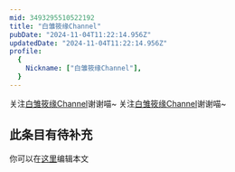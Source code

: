 ```yaml
---
mid: 3493295510522192
title: "白雏筱缘Channel"
pubDate: "2024-11-04T11:22:14.956Z"
updatedDate: "2024-11-04T11:22:14.956Z"
profile:
  {
    Nickname: ["白雏筱缘Channel"],
  }
---
```


关注[白雏筱缘Channel](https://space.bilibili.com/3493295510522192)谢谢喵~ 关注[白雏筱缘Channel](https://space.bilibili.com/3493295510522192)谢谢喵~

## 此条目有待补充
你可以在[这里](https://github.com/Yuhanawa/VTuber.ICU/edit/master/src/content/v/白雏筱缘Channel/index.md)编辑本文
